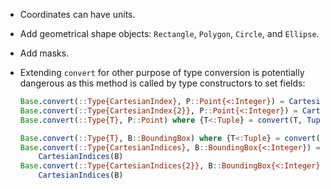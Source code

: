 - Coordinates can have units.

- Add geometrical shape objects: `Rectangle`, `Polygon`, `Circle`, and `Ellipse`.

- Add masks.

- Extending `convert` for other purpose of type conversion is potentially
  dangerous as this method is called by type constructors to set fields:
  ```julia
  Base.convert(::Type{CartesianIndex}, P::Point{<:Integer}) = CartesianIndex(P)
  Base.convert(::Type{CartesianIndex{2}}, P::Point{<:Integer}) = CartesianIndex(P)
  Base.convert(::Type{T}, P::Point) where {T<:Tuple} = convert(T, Tuple(P))

  Base.convert(::Type{T}, B::BoundingBox) where {T<:Tuple} = convert(T, Tuple(B))
  Base.convert(::Type{CartesianIndices}, B::BoundingBox{<:Integer}) =
      CartesianIndices(B)
  Base.convert(::Type{CartesianIndices{2}}, B::BoundingBox{<:Integer}) =
      CartesianIndices(B)
  ```
